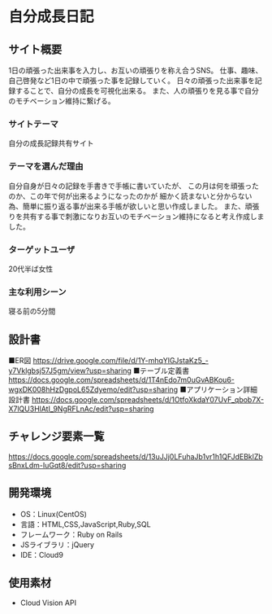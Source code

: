 # 自分成長日記

## サイト概要
1日の頑張った出来事を入力し、お互いの頑張りを称え合うSNS。
仕事、趣味、自己啓発など1日の中で頑張った事を記録していく。
日々の頑張った出来事を記録することで、自分の成長を可視化出来る。
また、人の頑張りを見る事で自分のモチベーション維持に繋げる。

### サイトテーマ
自分の成長記録共有サイト

### テーマを選んだ理由
自分自身が日々の記録を手書きで手帳に書いていたが、
この月は何を頑張ったのか、この年で何が出来るようになったのかが
細かく読まないと分からない為、簡単に振り返る事が出来る手帳が欲しいと思い作成しました。
また、頑張りを共有する事で刺激になりお互いのモチベーション維持になると考え作成しました。

### ターゲットユーザ
20代半ば女性

### 主な利用シーン
寝る前の5分間

## 設計書
■ER図
https://drive.google.com/file/d/1Y-mhqYlGJstaKz5_-y7Vklgbsj57J5gm/view?usp=sharing
■テーブル定義書
https://docs.google.com/spreadsheets/d/1T4nEdo7m0uGvABKou6-wgxDK008hHzDgpoL65Zdyemo/edit?usp=sharing
■アプリケーション詳細設計書
https://docs.google.com/spreadsheets/d/1OtfoXkdaY07UvF_qbob7X-X7lQU3HlAtI_9NgRFLnAc/edit?usp=sharing

## チャレンジ要素一覧
https://docs.google.com/spreadsheets/d/13uJJj0LFuhaJb1vr1h1QFJdEBklZbsBnxLdm-IuGqt8/edit?usp=sharing

## 開発環境
- OS：Linux(CentOS)
- 言語：HTML,CSS,JavaScript,Ruby,SQL
- フレームワーク：Ruby on Rails
- JSライブラリ：jQuery
- IDE：Cloud9

## 使用素材
- Cloud Vision API
